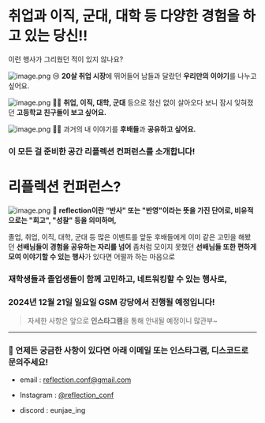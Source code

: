 # 취업과 이직, 군대, 대학 등 다양한 경험을 하고 있는 당신!!
이런 행사가 그리웠던 적이 있지 않나요?

![image.png](https://file.notion.so/f/f/13df8c4f-2ead-4a62-a38d-e24f73c519ba/4ca41ece-1cb4-448b-90d6-24f20c91218f/image.png?table=block&id=254302f8-bfe0-41a6-971b-20aad642994b&spaceId=13df8c4f-2ead-4a62-a38d-e24f73c519ba&expirationTimestamp=1728964800000&signature=JYvn_nZ6c8sDkntVFTL-FzigOt0fO-3eEuyUzhuauBQ&downloadName=image.png)
😢 **20살 취업 시장**에 뛰어들어 남들과 달랐던 **우리만의 이야기**를 나누고 싶어요.

![image.png](https://file.notion.so/f/f/13df8c4f-2ead-4a62-a38d-e24f73c519ba/ec7cc967-e71a-4071-81a4-638bee675636/image.png?table=block&id=0e948136-cb96-4a46-9372-95d672caf593&spaceId=13df8c4f-2ead-4a62-a38d-e24f73c519ba&expirationTimestamp=1728972000000&signature=-Q3aFjwQPoobLID26KBv3hkQLP52FPjq-1cqkCj9lPA&downloadName=image.png)
😵‍💫 **취업, 이직, 대학, 군대** 등으로 정신 없이 살아오다 보니 잠시 잊혀졌던 **고등학교 친구들이 보고 싶어요.**

![image.png](https://file.notion.so/f/f/13df8c4f-2ead-4a62-a38d-e24f73c519ba/ed42dff1-b9ef-47ca-8c5a-8af18517ff2d/image.png?table=block&id=a4950a97-919c-4536-9b0a-a29396732763&spaceId=13df8c4f-2ead-4a62-a38d-e24f73c519ba&expirationTimestamp=1728964800000&signature=DXW0Ym5R7nk3mVFp92eBZdv9-enC7yRxJqKfbeu3d4w&downloadName=image.png)
😮‍💨 과거의 내 이야기를 **후배들**과 **공유하고 싶어요.**

### 이 모든 걸 준비한 공간 리플렉션 컨퍼런스를 소개합니다!

# **리플렉션 컨퍼런스?**
![image.png](https://file.notion.so/f/f/13df8c4f-2ead-4a62-a38d-e24f73c519ba/ea7e4382-a7ad-4904-954e-c23dd9e037c1/image.png?table=block&id=910cd8ee-e7fb-4227-a9c1-c60476cd0783&spaceId=13df8c4f-2ead-4a62-a38d-e24f73c519ba&expirationTimestamp=1728972000000&signature=14hAx4TSFv6sFLyJ6ETZO4U4vy4NrtWS1GqAHCAAXgc&downloadName=image.png)
🧙 **reflection이란 “반사" 또는 "반영"이라는 뜻을 가진 단어로, 비유적으로는 "회고", "성찰" 등을 의미하며,**

졸업, 취업, 이직, 대학, 군대 등 많은 이벤트를 앞둔 후배들에게 이미 같은 고민을 해봤던 **선배님들이 경험을 공유하는 자리를 넘어** 좀처럼 모이지 못했던 **선배님들 또한 편하게 모여 이야기할 수 있는 행사**가 있다면 어떨까 하는 마음으로
### 재학생들과 졸업생들이 함께 고민하고, 네트워킹할 수 있는 행사로,

### **2024년 12월 21일 일요일 GSM 강당**에서 진행될 예정입니다!

> 자세한 사항은 앞으로 **인스타그램**을 통해 안내될 예정이니 많관부~
> 
---
### 🤨 언제든 궁금한 사항이 있다면 아래 이메일 또는 인스타그램, 디스코드로 문의주세요!

- email : [reflection.conf@gmail.com](mailto:reflection.conf@gmail.com)
- Instagram : [@reflection_conf](https://www.instagram.com/reflection_conf/)

- discord : eunjae_ing
